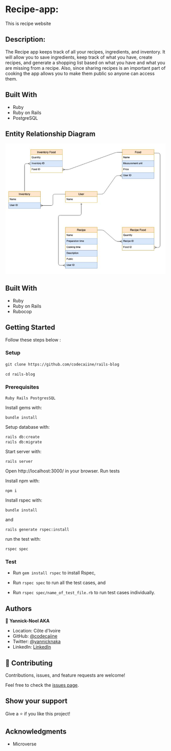 # Recipe-app:

This is recipe website

## Description:

The Recipe app keeps track of all your recipes, ingredients, and inventory. It will allow you to save ingredients, keep track of what you have, create recipes, and generate a shopping list based on what you have and what you are missing from a recipe. Also, since sharing recipes is an important part of cooking the app allows you to make them public so anyone can access them.

## Built With

- Ruby
- Ruby on Rails
- PostgreSQL

## Entity Relationship Diagram

![screenshot](./app/assets/images/ERD.JPG)

## Built With
- Ruby
- Ruby on Rails
- Rubocop

## Getting Started
Follow these steps below :


### Setup
 ```git clone https://github.com/codecaiine/rails-blog```

 ```cd rails-blog```

### Prerequisites

    Ruby Rails PostgresSQL

Install gems with:
    
    bundle install

Setup database with:

    rails db:create
    rails db:migrate

Start server with:

    rails server

Open http://localhost:3000/ in your browser.
Run tests

Install npm with:

    npm i

Install rspec with:

    bundle install

and

    rails generate rspec:install

run the test with:
 
    rspec spec


### Test

- Run ```gem install rspec``` to install Rspec,

- Run ```rspec spec``` to run all the test cases, and

- Run ```rspec spec/name_of_test_file.rb``` to run test cases individually.

## Authors

👤 **Yannick-Noel AKA**

- Location: Côte d'Ivoire
- GitHub: [@codecaiine](https://github.com/codecaiine)
- Twitter: [@yannicknaka](https://twitter.com/yannicknaka)
- LinkedIn: [LinkedIn](https://www.linkedin.com/in/yannick-no%C3%ABl-aka/)
## 🤝 Contributing

Contributions, issues, and feature requests are welcome!

Feel free to check the [issues page](https://github.com/codecaiine/recipe-app/issues).

## Show your support

Give a ⭐️ if you like this project!

## Acknowledgments

- Microverse

